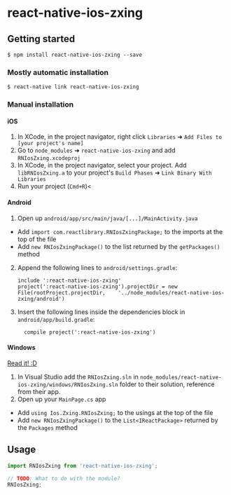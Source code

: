
# react-native-ios-zxing

## Getting started

`$ npm install react-native-ios-zxing --save`

### Mostly automatic installation

`$ react-native link react-native-ios-zxing`

### Manual installation


#### iOS

1. In XCode, in the project navigator, right click `Libraries` ➜ `Add Files to [your project's name]`
2. Go to `node_modules` ➜ `react-native-ios-zxing` and add `RNIosZxing.xcodeproj`
3. In XCode, in the project navigator, select your project. Add `libRNIosZxing.a` to your project's `Build Phases` ➜ `Link Binary With Libraries`
4. Run your project (`Cmd+R`)<

#### Android

1. Open up `android/app/src/main/java/[...]/MainActivity.java`
  - Add `import com.reactlibrary.RNIosZxingPackage;` to the imports at the top of the file
  - Add `new RNIosZxingPackage()` to the list returned by the `getPackages()` method
2. Append the following lines to `android/settings.gradle`:
  	```
  	include ':react-native-ios-zxing'
  	project(':react-native-ios-zxing').projectDir = new File(rootProject.projectDir, 	'../node_modules/react-native-ios-zxing/android')
  	```
3. Insert the following lines inside the dependencies block in `android/app/build.gradle`:
  	```
      compile project(':react-native-ios-zxing')
  	```

#### Windows
[Read it! :D](https://github.com/ReactWindows/react-native)

1. In Visual Studio add the `RNIosZxing.sln` in `node_modules/react-native-ios-zxing/windows/RNIosZxing.sln` folder to their solution, reference from their app.
2. Open up your `MainPage.cs` app
  - Add `using Ios.Zxing.RNIosZxing;` to the usings at the top of the file
  - Add `new RNIosZxingPackage()` to the `List<IReactPackage>` returned by the `Packages` method


## Usage
```javascript
import RNIosZxing from 'react-native-ios-zxing';

// TODO: What to do with the module?
RNIosZxing;
```
  